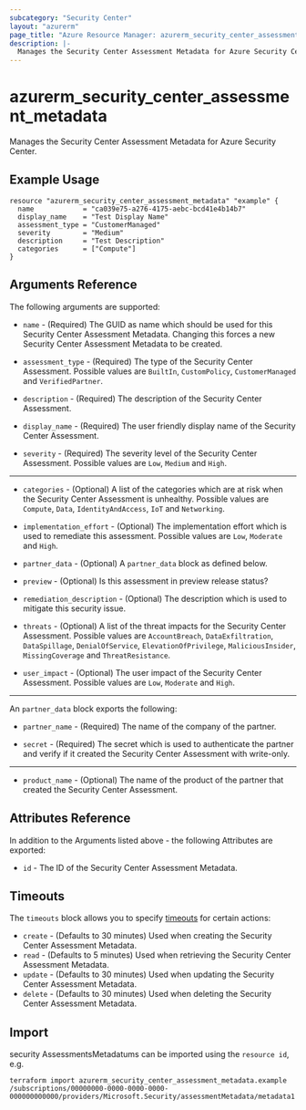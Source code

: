 ```yaml
---
subcategory: "Security Center"
layout: "azurerm"
page_title: "Azure Resource Manager: azurerm_security_center_assessment_metadata"
description: |-
  Manages the Security Center Assessment Metadata for Azure Security Center.
---
```


# azurerm_security_center_assessment_metadata

Manages the Security Center Assessment Metadata for Azure Security Center.

## Example Usage

```hcl
resource "azurerm_security_center_assessment_metadata" "example" {
  name            = "ca039e75-a276-4175-aebc-bcd41e4b14b7"
  display_name    = "Test Display Name"
  assessment_type = "CustomerManaged"
  severity        = "Medium"
  description     = "Test Description"
  categories      = ["Compute"]
}
```

## Arguments Reference

The following arguments are supported:

* `name` - (Required) The GUID as name which should be used for this Security Center Assessment Metadata. Changing this forces a new Security Center Assessment Metadata to be created.

* `assessment_type` - (Required) The type of the Security Center Assessment. Possible values are `BuiltIn`, `CustomPolicy`, `CustomerManaged` and `VerifiedPartner`.

* `description` - (Required) The description of the Security Center Assessment.

* `display_name` - (Required) The user friendly display name of the Security Center Assessment.

* `severity` - (Required) The severity level of the Security Center Assessment. Possible values are `Low`, `Medium` and `High`.

---

* `categories` - (Optional) A list of the categories which are at risk when the Security Center Assessment is unhealthy. Possible values are `Compute`, `Data`, `IdentityAndAccess`, `IoT` and `Networking`.

* `implementation_effort` - (Optional) The implementation effort which is used to remediate this assessment. Possible values are `Low`, `Moderate` and `High`.

* `partner_data` - (Optional)  A `partner_data` block as defined below.

* `preview` - (Optional) Is this assessment in preview release status?

* `remediation_description` - (Optional) The description which is used to mitigate this security issue.

* `threats` - (Optional) A list of the threat impacts for the Security Center Assessment. Possible values are `AccountBreach`, `DataExfiltration`, `DataSpillage`, `DenialOfService`, `ElevationOfPrivilege`, `MaliciousInsider`, `MissingCoverage` and `ThreatResistance`.

* `user_impact` - (Optional) The user impact of the Security Center Assessment. Possible values are `Low`, `Moderate` and `High`.

---

An `partner_data` block exports the following:

* `partner_name` - (Required) The name of the company of the partner.

* `secret` - (Required) The secret which is used to authenticate the partner and verify if it created the Security Center Assessment with write-only.

---

* `product_name` - (Optional) The name of the product of the partner that created the Security Center Assessment.

## Attributes Reference

In addition to the Arguments listed above - the following Attributes are exported: 

* `id` - The ID of the Security Center Assessment Metadata.

## Timeouts

The `timeouts` block allows you to specify [timeouts](https://www.terraform.io/docs/configuration/resources.html#timeouts) for certain actions:

* `create` - (Defaults to 30 minutes) Used when creating the Security Center Assessment Metadata.
* `read` - (Defaults to 5 minutes) Used when retrieving the Security Center Assessment Metadata.
* `update` - (Defaults to 30 minutes) Used when updating the Security Center Assessment Metadata.
* `delete` - (Defaults to 30 minutes) Used when deleting the Security Center Assessment Metadata.

## Import

security AssessmentsMetadatums can be imported using the `resource id`, e.g.

```shell
terraform import azurerm_security_center_assessment_metadata.example /subscriptions/00000000-0000-0000-0000-000000000000/providers/Microsoft.Security/assessmentMetadata/metadata1
```
